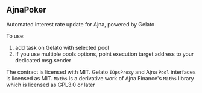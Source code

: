 ## AjnaPoker

Automated interest rate update for Ajna, powered by Gelato

To use:
1) add task on Gelato with selected pool
2) If you use multiple pools options, point execution target address to your dedicated msg.sender

The contract is licensed with MIT.
Gelato `IOpsProxy` and Ajna `Pool` interfaces is licensed as MIT.
`Maths` is a derivative work of Ajna Finance's `Maths` library which is licensed as GPL3.0 or later